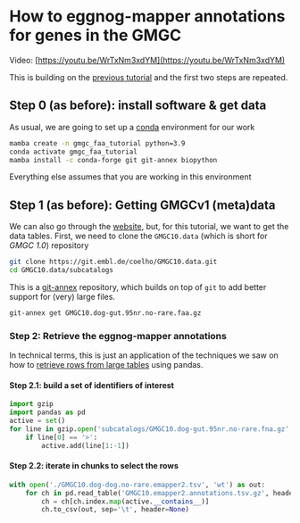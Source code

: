 # How to eggnog-mapper annotations for genes in the GMGC

Video: [https://youtu.be/WrTxNm3xdYM](https://youtu.be/WrTxNm3xdYM)

This is building on the [previous tutorial](../6__GMGCv1_FAA/README.md) and the
first two steps are repeated.

## Step 0 (as before): install software & get data

As usual, we are going to set up a [conda](https://conda.io/) environment for our work

```bash
mamba create -n gmgc_faa_tutorial python=3.9
conda activate gmgc_faa_tutorial
mamba install -c conda-forge git git-annex biopython
```

Everything else assumes that you are working in this environment

## Step 1 (as before): Getting GMGCv1 (meta)data

We can also go through the [website](https://gmgc.embl.de/download.cgi), but, for this tutorial, we want to get the data tables. First, we need to clone the `GMGC10.data` (which is short for _GMGC 1.0_) repository

```bash
git clone https://git.embl.de/coelho/GMGC10.data.git
cd GMGC10.data/subcatalogs
```

This is a [git-annex](https://git-annex.branchable.com/) repository, which builds on top of `git` to add better support for (very) large files.

```bash
git-annex get GMGC10.dog-gut.95nr.no-rare.faa.gz
```

### Step 2: Retrieve the eggnog-mapper annotations

In technical terms, this is just an application of the techniques we saw on how
to [retrieve rows from large tables](../5__SelectGMGCAbundances/README.md) using pandas.

#### Step 2.1: build a set of identifiers of interest

```python
import gzip
import pandas as pd
active = set()
for line in gzip.open('subcatalogs/GMGC10.dog-gut.95nr.no-rare.fna.gz', 'rt'):
    if line[0] == '>':
        active.add(line[1:-1])
```

#### Step 2.2: iterate in chunks to select the rows


```python
with open('./GMGC10.dog-dog.no-rare.emapper2.tsv', 'wt') as out:
    for ch in pd.read_table('GMGC10.emapper2.annotations.tsv.gz', header=None, comment='#', index_col=0, chunksize=100_000):
        ch = ch[ch.index.map(active.__contains__)]
        ch.to_csv(out, sep='\t', header=None)
```
